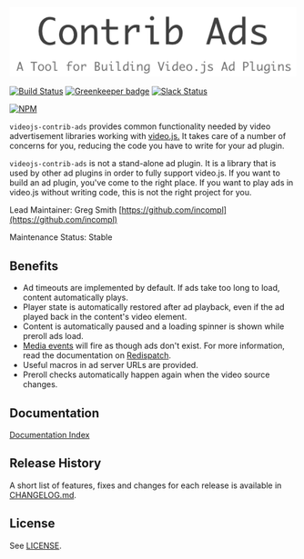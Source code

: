 ![Contrib Ads: A Tool for Building Video.js Ad Plugins](logo.png)

[![Build Status](https://travis-ci.org/videojs/videojs-contrib-ads.svg?branch=master)](https://travis-ci.org/videojs/videojs-contrib-ads)
[![Greenkeeper badge](https://badges.greenkeeper.io/videojs/videojs-contrib-ads.svg)](https://greenkeeper.io/)
[![Slack Status](http://slack.videojs.com/badge.svg)](http://slack.videojs.com)

[![NPM](https://nodei.co/npm/videojs-contrib-ads.png?downloads=true&downloadRank=true)](https://nodei.co/npm/videojs-contrib-ads/)

`videojs-contrib-ads` provides common functionality needed by video advertisement libraries working with [video.js.](http://www.videojs.com/)
It takes care of a number of concerns for you, reducing the code you have to write for your ad plugin.

`videojs-contrib-ads` is not a stand-alone ad plugin. It is a library that is used by other ad plugins in order to fully support video.js. If you want to build an ad plugin, you've come to the right place. If you want to play ads in video.js without writing code, this is not the right project for you.

Lead Maintainer: Greg Smith [https://github.com/incompl](https://github.com/incompl)

Maintenance Status: Stable

## Benefits

* Ad timeouts are implemented by default. If ads take too long to load, content automatically plays.
* Player state is automatically restored after ad playback, even if the ad played back in the content's video element.
* Content is automatically paused and a loading spinner is shown while preroll ads load.
* [Media events](https://developer.mozilla.org/en-US/docs/Web/Guide/Events/Media_events) will fire as though ads don't exist. For more information, read the documentation on [Redispatch](http://videojs.github.io/videojs-contrib-ads/integrator/redispatch.html).
* Useful macros in ad server URLs are provided.
* Preroll checks automatically happen again when the video source changes.

## Documentation

[Documentation Index](http://videojs.github.io/videojs-contrib-ads/)

## Release History

A short list of features, fixes and changes for each release is available in [CHANGELOG.md](https://github.com/videojs/videojs-contrib-ads/blob/master/CHANGELOG.md).

## License

See [LICENSE](LICENSE).
